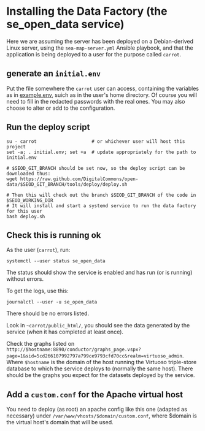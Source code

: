 # Installing the Data Factory (the se_open_data service)

Here we are assuming the server has been deployed on a Debian-derived
Linux server, using the `sea-map-server.yml` Ansible playbook, and
that the application is being deployed to a user for the purpose
called `carrot`.

## generate an `initial.env`

Put the file somewhere the `carrot` user can access, containing the
variables as in [example.env], suich as in the user's home
directory. Of course you will need to fill in the redacted passwords
with the real ones. You may also choose to alter or add to the
configuration.

## Run the deploy script

```
su - carrot                    # or whichever user will host this project
set -a; . initial.env; set +a  # update appropriately for the path to initial.env

# $SEOD_GIT_BRANCH should be set now, so the deploy script can be downloaded thus:
wget https://raw.github.com/DigitalCommons/open-data/$SEOD_GIT_BRANCH/tools/deploy/deploy.sh

# Then this will check out the branch $SEOD_GIT_BRANCH of the code in $SEOD_WORKING_DIR
# It will install and start a systemd service to run the data factory for this user
bash deploy.sh
```

## Check this is running ok

As the user (`carrot`), run:

    systemctl --user status se_open_data

The status should show the service is enabled and has run (or is running) without errors.

To get the logs, use this:

    journalctl --user -u se_open_data

There should be no errors listed.

Look in `~carrot/public_html/`, you should see the data generated by
the service (when it has completed at least once).

Check the graphs listed on
`http://$hostname:8890/conductor/graphs_page.vspx?page=1&sid=5cd266107992797a799ce9793cfd70cc&realm=virtuoso_admin`.
Where `$hostname` is the domain of the host running the Virtuoso
triple-store database to which the service deploys to (normally the
same host).  There should be the graphs you expect for the datasets
deployed by the service.

## Add a `custom.conf` for the Apache virtual host

You need to deploy (as root) an apache config like this
one (adapted as necessary) under
`/var/www/vhosts/$domain/custom.conf`, where $domain is the virtual
host's domain that will be used.

[example.env]: ./example.env
